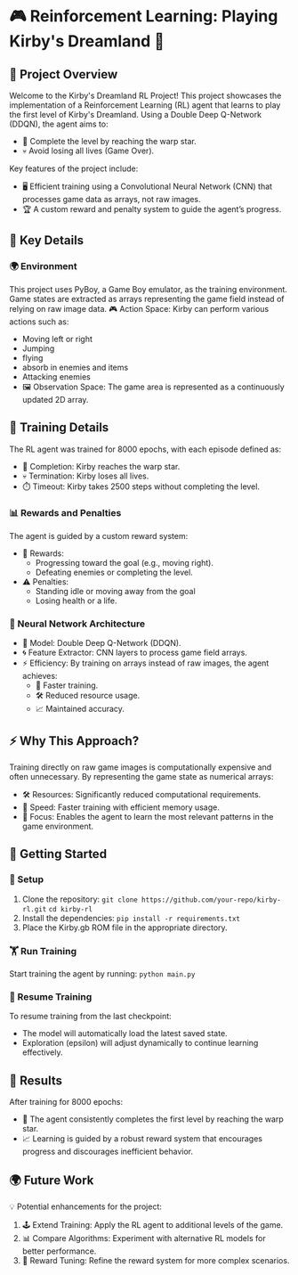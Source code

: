 # 🎮 Reinforcement Learning: Playing Kirby's Dreamland 🌟
## 📝 Project Overview
Welcome to the Kirby's Dreamland RL Project! This project showcases the implementation of a Reinforcement Learning (RL) agent that learns to play the first level of Kirby's Dreamland. Using a Double Deep Q-Network (DDQN), the agent aims to:
- 🌠 Complete the level by reaching the warp star.
- 💀 Avoid losing all lives (Game Over).
  
Key features of the project include:
- 🖥️ Efficient training using a Convolutional Neural Network (CNN) that processes game data as arrays, not raw images.
- 🏆 A custom reward and penalty system to guide the agent’s progress.
## 🔑 Key Details
### 🌍 Environment
This project uses PyBoy, a Game Boy emulator, as the training environment. Game states are extracted as arrays representing the game field instead of relying on raw image data.
🎮 Action Space: Kirby can perform various actions such as:
- Moving left or right
- Jumping
- flying
- absorb in enemies and items
- Attacking enemies
- 🖼️ Observation Space: The game area is represented as a continuously updated 2D array.
## 🧠 Training Details
The RL agent was trained for 8000 epochs, with each episode defined as:
- 🎯 Completion: Kirby reaches the warp star.
- 💀 Termination: Kirby loses all lives.
- ⏱️ Timeout: Kirby takes 2500 steps without completing the level.
### 📊 Rewards and Penalties
The agent is guided by a custom reward system:
- 🥇 Rewards:
  - Progressing toward the goal (e.g., moving right).
  - Defeating enemies or completing the level.
- ⚠️ Penalties:
  - Standing idle or moving away from the goal
  - Losing health or a life.
### 🧩 Neural Network Architecture
- 🤖 Model: Double Deep Q-Network (DDQN).
- 🌀 Feature Extractor: CNN layers to process game field arrays.
- ⚡ Efficiency: By training on arrays instead of raw images, the agent achieves:
  - 🚀 Faster training.
  - 🛠️ Reduced resource usage.
  - 📈 Maintained accuracy.

 
## ⚡ Why This Approach?
Training directly on raw game images is computationally expensive and often unnecessary. By representing the game state as numerical arrays:
- 🛠️ Resources: Significantly reduced computational requirements.
- 🚀 Speed: Faster training with efficient memory usage.
- 🎯 Focus: Enables the agent to learn the most relevant patterns in the game environment.

## 🚀 Getting Started
### 🔧 Setup
1. Clone the repository:
  `git clone https://github.com/your-repo/kirby-rl.git`
  `cd kirby-rl`
2. Install the dependencies:
   `pip install -r requirements.txt`
3. Place the Kirby.gb ROM file in the appropriate directory.

### 🏋️ Run Training
Start training the agent by running:
`python main.py`
### 🔄 Resume Training
To resume training from the last checkpoint:
- The model will automatically load the latest saved state.
- Exploration (epsilon) will adjust dynamically to continue learning effectively.

## 🌟 Results
After training for 8000 epochs:
- 🎉 The agent consistently completes the first level by reaching the warp star.
- 📈 Learning is guided by a robust reward system that encourages progress and discourages inefficient behavior.

## 🌍 Future Work
💡 Potential enhancements for the project:
1. 🕹️ Extend Training: Apply the RL agent to additional levels of the game.
2. 📊 Compare Algorithms: Experiment with alternative RL models for better performance.
3. 🔧 Reward Tuning: Refine the reward system for more complex scenarios.
